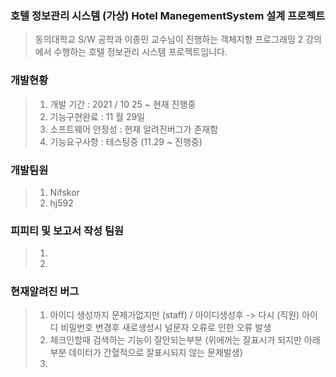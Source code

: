### 호텔 정보관리 시스템 (가상) Hotel ManegementSystem 설계 프로젝트 
>동의대학교 S/W 공학과 이종민  교수님이 진행하는 객체지향 프로그래밍 2 강의에서 수행하는 호텔 정보관리 시스템 프로젝트입니다. 

### 개발현황 
>1. 개발 기간 : 2021 / 10 25 ~ 현재 진행중
>2. 기능구현완료 : 11 월 29일 
>3. 소프트웨어 안정성 : 현재 알려진버그가 존재함 
>4. 기능요구사항 : 테스팅중 (11.29 ~ 진행중) 

### 개발팀원 

>1. Nifskor
>2. hj592

### 피피티 및 보고서 작성 팀원
>1.
>2.

### 현재알려진 버그 
>1. 아이디 생성까지 문제가없지만 (staff) / 아이디생성후 -> 다시 (직원) 아이디 비밀번호 변경후 새로생성시 널문자 오류로 인한 오류 발생 
>2. 체크인할때 검색하는 기능이 잘안되는부분 (위에꺼는 잘표시가 되지만 아래부분 데이터가 간혈적으로 잘표시되지 않는 문제발생)
>3. 
